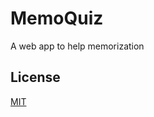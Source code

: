 # MemoQuiz
A web app to help memorization

## License
<a href="https://github.com/davidjalves/memo-quiz/blob/main/LICENSE">MIT<a>
